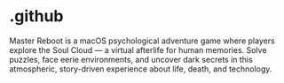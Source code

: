 # .github
Master Reboot is a macOS psychological adventure game where players explore the Soul Cloud — a virtual afterlife for human memories. Solve puzzles, face eerie environments, and uncover dark secrets in this atmospheric, story-driven experience about life, death, and technology.  

